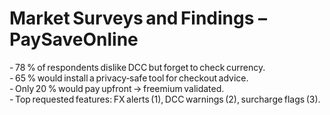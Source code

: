 # Market Surveys and Findings – PaySaveOnline

- 78 % of respondents dislike DCC but forget to check currency.  
- 65 % would install a privacy‑safe tool for checkout advice.  
- Only 20 % would pay upfront → freemium validated.  
- Top requested features: FX alerts (1), DCC warnings (2), surcharge flags (3).
